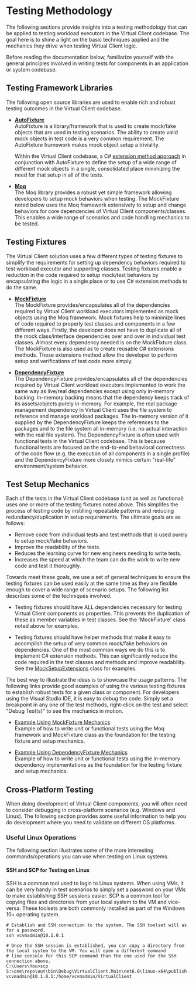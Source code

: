 ﻿# Testing Methodology
The following sections provide insights into a testing methodology that can be applied to testing workload executors in the Virtual Client
codebase. The goal here is to shine a light on the basic techniques applied and the mechanics they drive when testing Virtual Client logic.

Before reading the documentation below, familiarize yourself with the general principles involved in writing tests for components in an
application or system codebase.


## Testing Framework Libraries
The following open source libraries are used to enable rich and robust testing outcomes in the Virtual Client codebase.

* **[AutoFixture](https://github.com/AutoFixture/AutoFixture/wiki)**  
  AutoFixture is a library/framework that is used to create mock/fake objects that are used in testing scenarios. The ability to create valid mock objects in test
  code is a very common requirement. The AutoFixture framework makes mock object setup a triviality.

  Within the Virtual Client codebase, a C# [extension method approach](https://github.com/Azure/AzureVirtualClient/blob/main/src/VirtualClient/VirtualClient.TestFramework/FixtureExtensions.cs) 
  in conjunction with AutoFixture to define the setup of a wide range of different mock objects in a single, consolidated place minimizing the need for that
  setup in all of the tests. 

* **[Moq](https://github.com/Moq/moq4/wiki/Quickstart)**  
  The Moq library provides a robust yet simple framework allowing developers to setup mock behaviors when testing. The MockFixture noted below uses the Moq framework 
  extensively to setup and change behaviors for core dependencies of Virtual Client components/classes. This enables a wide range of scenarios and code handling mechanics to
  be tested.

## Testing Fixtures
The Virtual Client solution uses a few different types of testing fixtures to simplify the requirements for setting up dependency behaviors required to
test workload executor and supporting classes. Testing fixtures enable a reduction in the code required to setup mock/test behaviors by encapsulating the logic
in a single place or to use C# extension methods to do the same.

* **[MockFixture](https://github.com/Azure/AzureVirtualClient/blob/main/src/VirtualClient/VirtualClient.TestFramework/MockFixture.cs)**  
  The MockFixture provides/encapsulates all of the dependencies required by Virtual Client workload executors implemented as mock objects using the Moq 
  framework. Mock fixtures help to minimize lines of code required to properly test classes and components in a few different ways. Firstly, the developer does
  not have to duplicate all of the mock class/interface dependencies over and over in individual test classes. Almost every dependency needed is on the MockFixture
  class. The MockFixture is also used as to create reusable C# extensions methods. These extensions method allow the developer to perform setup and verifications
  of test code more simply.

* **[DependencyFixture](https://github.com/Azure/AzureVirtualClient/blob/main/src/VirtualClient/VirtualClient.TestFramework/DependencyFixture.cs)**  
  The DependencyFixture provides/encapsulates all of the dependencies required by Virtual Client workload executors implemented to work the same way
  as live/real dependencies except using only in-memory backing. In-memory backing means that the dependency keeps track of its assets/objects purely
  in-memory. For example, the real package management dependency in Virtual Client uses the file system to reference and manage workload packages. The
  in-memory version of it supplied by the DependencyFixture keeps the references to the packages and to the file system all in-memory (i.e. no actual interaction
  with the real file system). The DependencyFixture is often used with functional tests in the Virtual Client codebase. This is because functional tests are 
  focused on the end-to-end behavioral correctness of the code flow (e.g. the execution of all components in a single profile) and the DependencyFixture more
  closely mimics certain "real-life" environment/system behavior.

## Test Setup Mechanics
Each of the tests in the Virtual Client codebase (unit as well as functional) uses one or more of the testing fixtures noted above. This simplifes the process of testing code
by instilling repeatable patterns and reducing redundancy/duplication in setup requirements. The ultimate goals are as follows:

* Remove code from individual tests and test methods that is used purely to setup mock/fake behaviors.
* Improve the readability of the tests.
* Reduces the learning curve for new engineers needing to write tests.
* Increases the speed at which the team can do the work to write new code and test it thoroughly.

Towards meet these goals, we use a set of general techniques to ensure the testing fixtures can be used easily at the same time as they are flexible enough to
cover a wide range of scenario setups. The following list describes some of the techniques involved.

* Testing fixtures should have ALL dependencies necessary for testing Virtual Client components as properties. This prevents the duplication of these as member
  variables in test classes. See the 'MockFixture' class noted above for examples.

* Testing fixtures should have helper methods that make it easy to accomplish the setup of very common mock/fake behaviors on dependencies. One of the most common
  ways we do this is to implement C# extension methods. This can significantly reduce the code required in the test classes and methods and improve readability.
  See the [MockSetupExtensions](https://github.com/Azure/AzureVirtualClient/blob/main/src/VirtualClient/VirtualClient.TestExtensions/MockSetupExtensions.cs) 
  class for examples.

The best way to illustrate the ideas is to showcase the usage patterns. The following links provide good examples of using the various testing fixtures to establish robust
tests for a given class or component. For developers using the Visual Studio IDE, it is easy to debug the code. Simply set a breakpoint in any one of the test methods, 
right-click on the test and select "Debug Test(s)" to see the mechanics in motion.

* [Example Using MockFixture Mechanics](https://github.com/Azure/AzureVirtualClient/blob/main/src/VirtualClient/VirtualClient.Actions.UnitTests/Example2WorkloadExecutorTests_MockFixture.cs)  
  Example of how to write unit or functional tests using the Moq framework and MockFixture class as the foundation for the testing fixture and setup mechanics. 

* [Example Using DependencyFixture Mechanics](https://github.com/Azure/AzureVirtualClient/blob/main/src/VirtualClient/VirtualClient.Actions.UnitTests/Example2WorkloadExecutorTests_DependencyFixture.cs)  
  Example of how to write unit or functional tests using the in-memory dependency implementations as the foundation for the testing fixture 
  and setup mechanics.

## Cross-Platform Testing
When doing development of Virtual Client components, you will often need to consider debugging in cross-platform scenarios (e.g. Windows and Linux). The following
section provides some useful information to help you do development where you need to validate on different OS platforms.

### Useful Linux Operations
The following section illustrates some of the more interesting commands/operations you can use when testing on Linux systems.

#### SSH and SCP for Testing on Linux
SSH is a common tool used to login to Linux systems. When using VMs, it can be very handy in test scenarios to simply set a password on your
VMs to make establishing SSH sessions easier. SCP is a common tool for copying files and directories from your local system to the VM and vice-versa.
These toolsets are both commonly installed as part of the Windows 10+ operating system.

<div style="font-size:10.5pt">

```
# Establish and SSH connection to the system. The SSH toolset will as for a password.
ssh vcvmadmin@10.1.0.1

# Once the SSH session is established, you can copy a directory from the local system to the VM. You will open a different command
# line console for this SCP command than the one used for the SSH connection above.
C:\Users\You>scp S:\one\repo\out\bin\Debug\VirtualClient.Main\net6.0\linux-x64\publish vcvmadmin@10.1.0.1:/home/vcvmadmin/VirtualClient
```
</div>